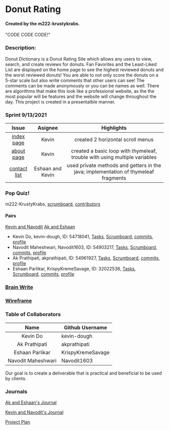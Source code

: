 # Donut Rating 
#### Created by the m222-krustykrabs.

"CODE CODE CODE!"

### Description:
Donut Dictionary is a Donut Rating Site which allows any users to view, search, and create reviews for donuts. Fan Favorites and the Least-Liked List are displayed on the home page to see the highest reviewed donuts and the worst reviewed donuts! You are able to not only score the donuts on a 5-star scale but also write comments that other users can see! The comments can be made anonymously or you can be names as well. There are algorithms that make this look like a professional website, as the the most popular will be features and the website will change throughout the day. This project is created in a presentatble manner. 

### Sprint 9/13/2021
|Issue|Asignee|Highlights|
|:----:|:----:|:----:|
|[index page](https://github.com/Navodit1603/m222-KrustyKrabs/issues/13)|Kevin|created 2 horizontal scroll menus|
|[about page](https://github.com/Navodit1603/m222-KrustyKrabs/issues/14)|Kevin|created a basic loop with thymeleaf, trouble with using multiple variables|
|[contact list](https://github.com/Navodit1603/m222-KrustyKrabs/issues/16)|Eshaan and Kevin|used private methods and getters in the java; implementation of thymeleaf fragments|

### Pop Quiz!
m222-KrustyKrabs, [scrumboard](https://github.com/Navodit1603/m222-KrustyKrabs/projects/1), [contributors](https://github.com/Navodit1603/m222-KrustyKrabs/graphs/contributors)

#### Pairs
[Kevin and Navodit](https://docs.google.com/document/d/1BFBWGY9vj-E2K7aB7S8AUBSUFzykGWVdO7xCJWG-ou0/edit)
[Ak and Eshaan](https://docs.google.com/document/d/1_00m8_Ps-8xa50mRHRDDZVe1lTe19DJE-vb_fP_6JeY/edit)

* Kevin Do, kevin-dough, ID: 54718041, [Tasks](https://github.com/Navodit1603/m222-KrustyKrabs/issues/assigned/kevin-dough), [Scrumboard](https://github.com/Navodit1603/m222-KrustyKrabs/projects/1?card_filter_query=assignee%3Akevin-dough), [commits](https://github.com/Navodit1603/m222-KrustyKrabs/commits?author=kevin-dough), [profile](https://github.com/kevin-dough)
* Navodit Maheshwari, Navodit1603, ID: 54903217, [Tasks](https://github.com/Navodit1603/m222-KrustyKrabs/issues/assigned/Navodit1603), [Scrumboard](https://github.com/Navodit1603/m222-KrustyKrabs/projects/1?card_filter_query=assignee%3ANavodit1603), [commits](https://github.com/Navodit1603/m222-KrustyKrabs/commits?author=Navodit1603), [profile](https://github.com/Navodit1603)
* Ak Prathipati, akprathipati, ID: 54961927, [Tasks](https://github.com/Navodit1603/m222-KrustyKrabs/issues/assigned/akprathipati), [Scrumboard](https://github.com/Navodit1603/m222-KrustyKrabs/projects/1?card_filter_query=assignee%3Aakprathipati), [commits](https://github.com/Navodit1603/m222-KrustyKrabs/commits?author=akprathipati), [profile](https://github.com/akprathipati)
* Eshaan Parlikar, KrispyKremeSavage, ID: 32022538, [Tasks](https://github.com/Navodit1603/m222-KrustyKrabs/issues/assigned/KrispyKremeSavage), [Scrumboard](https://github.com/Navodit1603/m222-KrustyKrabs/projects/1?card_filter_query=assignee%3AKrispyKremeSavage), [commits](https://github.com/Navodit1603/m222-KrustyKrabs/commits?author=KrispyKremeSavage), [profile](https://github.com/KrispyKremeSavage)

### [Brain Write](https://docs.google.com/document/d/14fl5IbjiwnolH_P-Ar1aMBShLUp5B-C5qtU6SHZzows/edit#bookmark=id.hy068ml7j0yc)

### [Wireframe](https://docs.google.com/presentation/d/1F2H328ZCYhyjzBX2WUQdiGw8LLIWjOHupeIna6I-y7w/edit?usp=sharing)

### Table of Collaborators
|        Name        | Github Username   |
|:------------------:|-------------------|
| Kevin Do           | kevin-dough       |
| Ak Prathipati      | akprathipati      |
| Eshaan Parlikar    | KrispyKremeSavage |
| Navodit Maheshwari | Navodit1603      |

Our goal is to create a deliverable that is practical and beneficial to be used by clients.

### Journals
[Ak and Eshaan's Journal](https://docs.google.com/document/d/1_00m8_Ps-8xa50mRHRDDZVe1lTe19DJE-vb_fP_6JeY/edit?usp=sharing) 

[Kevin and Navodit's Journal](https://docs.google.com/document/d/1BFBWGY9vj-E2K7aB7S8AUBSUFzykGWVdO7xCJWG-ou0/edit?usp=sharing) 

[Project Plan](https://docs.google.com/document/d/14fl5IbjiwnolH_P-Ar1aMBShLUp5B-C5qtU6SHZzows/edit)
